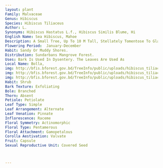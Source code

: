 ```yaml
---
layout: plant
Family: Malvaceae
Genus: Hibiscus
Species: Hibiscus Tiliaceus
Author: L.
Synonyms: Hibiscus Hastatus L.f., Hibiscus Similis Blume, Hi
English Name: Sea Hibiscus, Mahoe
Description: A Small Tree, Up To 10 M Tall, Stellately Tomentose To Glabrescent, Inner Bark Tough, Fibrous. Leaves With Petioles 1.5-10.0 Cm Long, Lamina 3-15 Ã— 2-16 Cm, Unlobed, Orbicular To Broadly Ovate, Deeply Cordate To Rounded Or Truncate, 5-7 Veined At The Base, Acute, Entire Or Crenate, With One Or More Linear Nectaries On The Veins On The Lower Surface Of Lamina, Stipules 1.5-3.0 Ã— 0.5-1.0 Cm, Foliaceous, Ovate To Oblong, Caducous. Flowers Solitary, Axillary Or In Terminal Short Racemes, Pedicels 1-2 Cm Long, Accrescent Up To 3 Cm, Not Jointed. Epicalyx Cupular, Divided Above The Middle Into 7-10 Segments, Each 4-6 Ã— 2-3 Mm, Acute, Shorter Than The Calyx, Often Reflexed In Fruits. Calyx Campanulate, 5-lobed, Lobes 2-3 Ã— 0.5-1.0 Cm, 1-3 Veined, With Nectary On The Midvein Outside, Connate Up To The Middle. Corolla Campanulate, 4-6 Cm Across, Petals 5, Obovate, Rounded, Fleshy, Yellow With A Dark Purple Centre, Changing To Red Later. Staminal Column Shorter Than The Petals, Antheriferous Throuhgout. Ovary 5 Mm Long, Oblong, Pubescent, Style 1, Distally 5-branched, Stigmas Usually Discoid. Fruit A Capsule, 1.0-2.5 Ã— 1-2 Cm, Globose To Ovoid With A Short Beak, Tomentose Outside With Stellate And Simple Hairs, 10-loculed By The Presence Of False Vertical Dissepiments. Seeds 5 Or More In Each Locule, Vertically Arranged, Dark Brown, 4-5 Mm Long, Reniform, Papillose.
Flowering Period:  January-December
Habit: Sandy Or Muddy Shores.
Distribution: Sundarbans Mangrove Forest.
Uses: Bark Is Used In Dysentery. The Leaves Are Used As 
Local Name: Bolla, 
img: http://bfis.bforest.gov.bd/TreeInfo/public/uploads/hibiscus_tiliaceus.jpg
img: http://bfis.bforest.gov.bd/TreeInfo/public/uploads/hibiscus_tiliaceus1.jpg
img: http://bfis.bforest.gov.bd/TreeInfo/public/uploads/hibiscus_tiliaceus2.jpg
Habit: Shrub
Bark Texture: Exfoliating
Bole: Branched
Thorn: Absent
Petiole: Petiolate
Leaf Type: Simple
Leaf Arrangement: Alternate
Leaf Venation: Pinnate
Inflorescence: Raceme
Floral Symmetry: Actinomorphic
Floral Type: Pentamerous
Floral Attachment: Gamopetalous
Corolla Aestivation: Valvate
Fruit: Capsule
Sexual Reproductive Unit: Covered Seed



---
```


